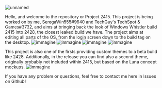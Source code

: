 ![unnamed](https://user-images.githubusercontent.com/87281326/197386674-2cb5ab27-8ced-47ba-87af-3d3101c24cfd.png)

Hello, and welcome to the repository or Project 2415. This project is being worked on by me, SeregaWin555#9940 and TechGuy's TechSpot & Games#3732, and aims at bringing back the look of Windows Whistler build 2415 into 2428, the closest leaked build we have. The project aims at editing all parts of the OS, from the login screen down to the build tag on the desktop. 
![immagine](https://user-images.githubusercontent.com/87281326/217513692-5efbc349-093e-43df-ae7a-7a0aab5521bc.png)
![immagine](https://cdn.discordapp.com/attachments/1033317469730910228/1033689600784334868/unknown.png)
![immagine](https://cdn.discordapp.com/attachments/1033317469730910228/1033689681390469212/unknown.png)
![immagine](https://cdn.discordapp.com/attachments/1033317469730910228/1033689815343960114/unknown.png)

This project is also one of the firsts providing custom themes to a beta build like 2428. Additionally, in the release you can find also a second theme, originally probably not included within 2415, but based on the Luna concept mockups.
![immagine](https://user-images.githubusercontent.com/87281326/197386817-85d3149d-7b4a-4fd2-987b-d796bbc08915.png)


If you have any problem or questions, feel free to contact me here in Issues on Github!



